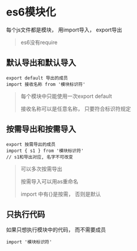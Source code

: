 # es6模块化

每个js文件都是模块， 用import导入， export导出

>es6没有require

## 默认导出和默认导入

```
export default 导出的成员
import 接收名称 from '模块标识符'
```

>每个模块中只能使用一次export default
>
>接收名称可以是任意名称， 只要符合标识符规定



## 按需导出和按需导入

```
export 按需导出的成员
import { s1 } from '模块标识符'
// s1和导出对应, 名字不可改变
```

>可以多次按需导出
>
>按需导入可以用as重命名
>
>import 中有{}是按需， 否则是默认



## 只执行代码

如果只想执行模块中的代码， 而不需要成员

```
import '模块标识符'
```

